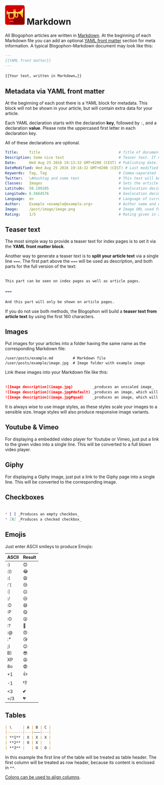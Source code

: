 ![Blogophon -](blogophon.png) Markdown
========

All Blogophon articles are written in [Markdown](https://daringfireball.net/projects/markdown/syntax). At the beginning of each Markdown file you can add an optional [YAML front matter](https://jekyllrb.com/docs/frontmatter/) section for meta information. A typical Blogophon-Markdown document may look like this:

```markdown
---
{{YAML front matter}}
---

{{Your text, written in Markdown…}}

```

Metadata via YAML front matter
-----------------------------

At the beginning of each post there is a YAML block for metadata. This block will not be shown in your article, but will contain extra data for your article.

Each YAML declaration starts with the declaration **key**, followed by `:`, and a declaration **value**. Please note the uppercased first letter in each declaration key.

All of these declarations are optional.

```yaml
Title:     Title                                    # Title of document. If not set the first line of your Markdown will be used as title.
Description: Some nice text                         # Teaser text. If not set will be generated from article text. For details see below.
Date:      Wed Aug 25 2016 19:13:32 GMT+0200 (CEST) # Publishing date. If not set this will be taken from the file date. If this date set into the future, the article will not be published until the date is reached.
DateModified: Wed Aug 25 2016 19:18:32 GMT+0200 (CEST) # Last modified date. If not set this will be taken from the file date publishing date.
Keywords:  Tag, Tag                                 # Comma-separated list of keywords / tags.
Twitter:   \#Hashtag and some text                  # This text will be used on Twitter. If not set will default to title of document.
Classes:   Images                                   # Sets the article type. E.g. `Images`, `Link`. This will be used as `class` attribute on the article, allowing for special CSS.
Latitude:  58.109285                                # Geolocation decimal latitude in WGS84, ranging from -90 to 90.
Longitude: 6.5664576                                # Geolocation decimal longitude in WGS84, ranging from -180 to 180.
Language:  en                                       # Language of current article, given in ISO 639-1 or RFC1766. If not set will default to blog's language.
Author:    Example <example@example.org>            # Author name and email.
Image:     /post/image/image.png                    # Image URL used for sharing. It is best to make this URL absolute.
Rating:    1/5                                      # Rating given in a review, with `x` out of `y`, `1` being the lowest possible rating.
```

Teaser text
-----------

The most simple way to provide a teaser text for index pages is to set it via the **YAML front matter block**.

Another way to generate a teaser text is to **split your article text** via a single line `===`. The first part above the `===` will be used as description, and both parts for the full version of the text:

```markdown

This part can be seen on index pages as well as article pages.

===

And this part will only be shown on article pages.

```

If you do not use both methods, the Blogophon will build a **teaser text from article text** by using the first 160 characters.

Images
------

Put images for your articles into a folder having the same name as the corresponding Markdown file:

```
/user/posts/example.md         # Markdown file
/user/posts/example/image.jpg  # Image folder with example image
```

Link these images into your Markdown file like this:

```markdown

![Image description](image.jpg)         _produces an unscaled image_
![Image description](image.jpg#default) _produces an image, which will be scaled to match the `default` style_
![Image description](image.jpg#quad)    _produces an image, which will be scaled to match the `quad` style_

```

It is always wise to use image styles, as these styles scale your images to a sensible size. Image styles will also produce responsive image variants.

Youtube & Vimeo
---------------

For displaying a embedded video player for Youtube or Vimeo, just put a link to the given video into a single line. This will be converted to a full blown video player.

Giphy
-----

For displaying a Giphy image, just put a link to the Giphy page into a single line. This will be converted to the corresponding image.

Checkboxes
-----------

```markdown

* [ ] _Produces an empty checkbox_
* [X] _Produces a checked checkbox_

```

Emojis
------

Just enter ASCII smileys to produce Emojis:

| ASCII | Result |
|-------|--------|
| :) | &#x1F60A; |
| :)) | &#x1F602; |
| :( | &#x1F629; |
| :'( | &#x1F622; |
| :\| | &#x1F610; |
| :/ | &#x1F612; |
| :D | &#x1F604; |
| :P | &#x1F60B; |
| :O | &#x1F632; |
| :? | &#x1F914; |
| :@ | &#x1F620; |
| :* | &#x1F618; |
| ;) | &#x1F609; |
| B) | &#x1F60E; |
| XP | &#x1F61D; |
| 8o | &#x1F628; |
| +1 | &#x1F44D; |
| -1 | &#x1F44E; |
| <3 | &#x1F495; |
| </3 | &#x1F494; |


Tables
------

```markdown
| \     | A | B | C |
|-------|---|–––|---|
| **1** | X | X | X |
| **2** | O | X |   |
| **3** |   | O | O |
```

In this example the first line of the table will be treated as table header. The first column will be treated as row header, because its content is enclosed in `**`.

[Colons can be used to align columns](https://github.com/adam-p/markdown-here/wiki/Markdown-Cheatsheet#tables).

